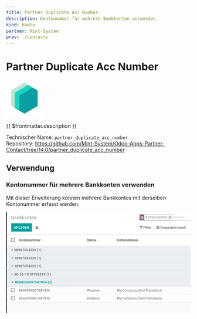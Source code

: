 ```yaml
---
title: Partner Duplicate Acc Number
description: Kontonummer für mehrere Bankkonten verwenden
kind: howto
partner: Mint-System
prev: ./contacts
---
```

# Partner Duplicate Acc Number
![](attachments/icons_odoo_mint_system.png)

{{ $frontmatter.description }}

Technischer Name: `partner_duplicate_acc_number`\
Repository: <https://github.com/Mint-System/Odoo-Apps-Partner-Contact/tree/14.0/partner_duplicate_acc_number>

## Verwendung

### Kontonummer für mehrere Bankkonten verwenden

Mit dieser Erweiterung können mehrere Bankkontos mit derselben Kontonummer erfasst werden.

![](attachments/Partner%20Duplicate%20Acc%20Number.png)
